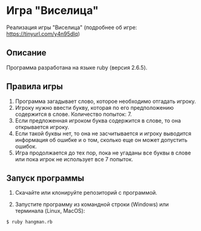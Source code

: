 # Игра "Виселица"

Реализация игры "Виселица" (подробнее об игре: https://tinyurl.com/y4n95dlq) 

## Описание

Программа разработана на языке ruby (версия 2.6.5). 

## Правила игры

1. Программа загадывает слово, которое необходимо отгадать игроку.
2. Игроку нужно ввести букву, которая по его предположению содержится в слове. Количество попыток: 7.
3. Если предложенная игроком буква содержится в слове, то она открывается игроку. 
4. Если такой буквы нет, то она не засчитывается и игроку выводится информация об ошибке и о том, сколько еще он может допустить ошибок. 
5. Игра продолжается до тех пор, пока не угаданы все буквы в слове или пока игрок не использует все 7 попыток.

## Запуск программы

1. Скачайте или клонируйте репозиторий с программой.

2. Запустите программу из командной строки (Windows) или терминала (Linux, MacOS):

```$ ruby hangman.rb```
